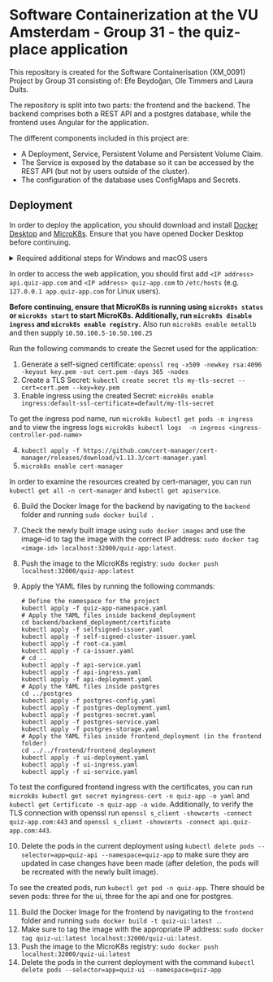 # Software Containerization at the VU Amsterdam - Group 31 - the quiz-place application

This repository is created for the Software Containerisation (XM_0091) Project by Group 31 consisting of: 
Efe Beydoğan, Ole Timmers and Laura Duits. 

The repository is split into two parts: the frontend and the backend. The backend comprises both a REST API
and a postgres database, while the frontend uses Angular for the application.

The different components included in this project are:
- A Deployment, Service, Persistent Volume and Persistent Volume Claim.
- The Service is exposed by the database so it can be accessed by the REST API (but not by users outside of the cluster).
- The configuration of the database uses ConfigMaps and Secrets.

## Deployment 

In order to deploy the application, you should download and install [Docker Desktop](https://www.docker.com/products/docker-desktop/)
and [MicroK8s](https://canvas.vu.nl/courses/71162/pages/install-microk8s?module_item_id=1201441). 
Ensure that you have opened Docker Desktop before continuing.

<details>
    <summary>Required additional steps for Windows and macOS users</summary>
        Do note that on Windows and macOS the MicroK8s installer employs **multipass** to create a VM within which MicroK8s operates. 
        Therefore, it is not possible to use `localhost:32000` to deploy the application. Instead, you should update the address 
        in the following files to the IP address of the VM that deploys the MicroK8s:
        
        - `frontend/src/environments/environment.prod.ts`
        - `frontend/src/environments/environment.ts`
        - `frontend/frontend_deployment/ui-deployment.yaml` 
        - `backend/backend_deployment/api-deployment.yaml`
        
        To find the IP address, run `multipass list` to get all available VM instances and their IP addresses.
        Additionally, to avoid deployment issues, you also have to include the IP address in the `"insecure-registries"` of the Docker Engine.
        In order to deploy the application, replace all the occurrences of `localhost` in the commands with the found IP address.

</details>

In order to access the web application, you should first add `<IP address> api.quiz-app.com` and `<IP address> quiz-app.com`
to `/etc/hosts` (e.g. `127.0.0.1 app.quiz-app.com` for Linux users).

**Before continuing, ensure that MicroK8s is running using `microk8s status` or `microk8s start` to start MicroK8s. 
Additionally, run `microk8s disable ingress` and `microk8s enable registry`.**
Also run `microk8s enable metallb` and then supply `10.50.100.5-10.50.100.25`

Run the following commands to create the Secret used for the application:

1) Generate a self-signed certificate: `openssl req -x509 -newkey rsa:4096 -keyout key.pem -out cert.pem -days 365 -nodes`
2) Create a TLS Secret: `kubectl create secret tls my-tls-secret --cert=cert.pem --key=key.pem`
3) Enable ingress using the created Secret: `microk8s enable ingress:default-ssl-certificate=default/my-tls-secret`

To get the ingress pod name, run `microk8s kubectl get pods -n ingress` and to view the ingress logs `microk8s kubectl logs 
-n ingress <ingress-controller-pod-name>`

4) `kubectl apply -f https://github.com/cert-manager/cert-manager/releases/download/v1.13.3/cert-manager.yaml`
5) `microk8s enable cert-manager`

In order to examine the resources created by cert-manager, you can run `kubectl get all -n cert-manager` and 
`kubectl get apiservice`.

6) Build the Docker Image for the backend by navigating to the `backend` folder and running `sudo docker build .`
7) Check the newly built image using `sudo docker images` and use the image-id to tag the image with the correct IP address: 
`sudo docker tag <image-id> localhost:32000/quiz-app:latest`.
8) Push the image to the MicroK8s registry: `sudo docker push localhost:32000/quiz-app:latest`
9) Apply the YAML files by running the following commands:

    ```shell
    # Define the namespace for the project
    kubectl apply -f quiz-app-namespace.yaml
    # Apply the YAML files inside backend_deployment
    cd backend/backend_deployment/certificate
    kubectl apply -f selfsigned-issuer.yaml
    kubectl apply -f self-signed-cluster-issuer.yaml
    kubectl apply -f root-ca.yaml
    kubectl apply -f ca-issuer.yaml
    # cd ..
    kubectl apply -f api-service.yaml
    kubectl apply -f api-ingress.yaml
    kubectl apply -f api-deployment.yaml
    # Apply the YAML files inside postgres
    cd ../postgres
    kubectl apply -f postgres-config.yaml
    kubectl apply -f postgres-deployment.yaml
    kubectl apply -f postgres-secret.yaml
    kubectl apply -f postgres-service.yaml
    kubectl apply -f postgres-storage.yaml
    # Apply the YAML files inside frontend_deployment (in the frontend folder)
    cd ../../frontend/frontend_deployment
    kubectl apply -f ui-deployment.yaml
    kubectl apply -f ui-ingress.yaml
    kubectl apply -f ui-service.yaml
    ```

To test the configured frontend ingress with the certificates, you can run `microk8s kubectl get secret myingress-cert -n quiz-app -o yaml` and
`kubectl get Certificate -n quiz-app -o wide`. Additionally, to verify the TLS connection with openssl run `openssl s_client -showcerts -connect quiz-app.com:443`
and `openssl s_client -showcerts -connect api.quiz-app.com:443`.

10) Delete the pods in the current deployment using `kubectl delete pods --selector=app=quiz-api --namespace=quiz-app` to 
make sure they are updated in case changes have been made (after deletion, the pods will be recreated with the newly built image).

To see the created pods, run `kubectl get pod -n quiz-app`. There should be seven pods: three for the ui, three for the api and one for postgres.

11) Build the Docker Image for the frontend by navigating to the `frontend` folder and running `sudo docker build -t quiz-ui:latest .`.
12) Make sure to tag the image with the appropriate IP address: `sudo docker tag quiz-ui:latest localhost:32000/quiz-ui:latest`.
13) Push the image to the MicroK8s registry: `sudo docker push localhost:32000/quiz-ui:latest`
14) Delete the pods in the current deployment with the command `kubectl delete pods --selector=app=quiz-ui --namespace=quiz-app`
